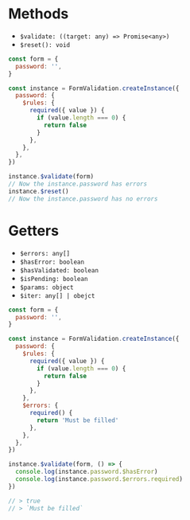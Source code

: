 # Methods

- `$validate: ((target: any) => Promise<any>)`
- `$reset(): void`

```javascript
const form = {
  password: '',
}

const instance = FormValidation.createInstance({
  password: {
    $rules: {
      required({ value }) {
        if (value.length === 0) {
          return false
        }
      },
    },
  },
})

instance.$validate(form)
// Now the instance.password has errors
instance.$reset()
// Now the instance.password has no errors
```

# Getters

- `$errors: any[]`
- `$hasError: boolean`
- `$hasValidated: boolean`
- `$isPending: boolean`
- `$params: object`
- `$iter: any[] | obejct`

```javascript
const form = {
  password: '',
}

const instance = FormValidation.createInstance({
  password: {
    $rules: {
      required({ value }) {
        if (value.length === 0) {
          return false
        }
      },
    },
    $errors: {
      required() {
        return 'Must be filled'
      },
    },
  },
})

instance.$validate(form, () => {
  console.log(instance.password.$hasError)
  console.log(instance.password.$errors.required)
})

// > true
// > `Must be filled`
```
